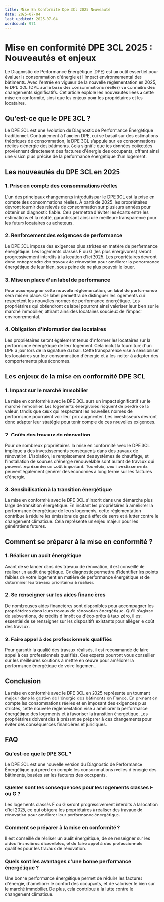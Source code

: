 ```yaml
---
title: Mise En Conformité Dpe 3Cl 2025 Nouveauté
date: 2025-07-04
last_updated: 2025-07-04
wordcount: 971
---
```


# Mise en conformité DPE 3CL 2025 : Nouveautés et enjeux

Le Diagnostic de Performance Énergétique (DPE) est un outil essentiel pour évaluer la consommation d'énergie et l'impact environnemental des bâtiments. Avec l'entrée en vigueur de la nouvelle réglementation en 2025, le DPE 3CL (DPE sur la base des consommations réelles) va connaître des changements significatifs. Cet article explore les nouveautés liées à cette mise en conformité, ainsi que les enjeux pour les propriétaires et les locataires.

## Qu'est-ce que le DPE 3CL ?

Le DPE 3CL est une évolution du Diagnostic de Performance Énergétique traditionnel. Contrairement à l'ancien DPE, qui se basait sur des estimations théoriques de consommation, le DPE 3CL s'appuie sur les consommations réelles d'énergie des bâtiments. Cela signifie que les données collectées proviennent directement des factures d'énergie des occupants, offrant ainsi une vision plus précise de la performance énergétique d'un logement.

## Les nouveautés du DPE 3CL en 2025

### 1. Prise en compte des consommations réelles

L'un des principaux changements introduits par le DPE 3CL est la prise en compte des consommations réelles. À partir de 2025, les propriétaires devront fournir des relevés de consommation sur plusieurs années pour obtenir un diagnostic fiable. Cela permettra d'éviter les écarts entre les estimations et la réalité, garantissant ainsi une meilleure transparence pour les futurs locataires ou acheteurs.

### 2. Renforcement des exigences de performance

Le DPE 3CL impose des exigences plus strictes en matière de performance énergétique. Les logements classés F ou G (les plus énergivores) seront progressivement interdits à la location d'ici 2025. Les propriétaires devront donc entreprendre des travaux de rénovation pour améliorer la performance énergétique de leur bien, sous peine de ne plus pouvoir le louer.

### 3. Mise en place d'un label de performance

Pour accompagner cette nouvelle réglementation, un label de performance sera mis en place. Ce label permettra de distinguer les logements qui respectent les nouvelles normes de performance énergétique. Les propriétaires qui obtiendront ce label pourront ainsi valoriser leur bien sur le marché immobilier, attirant ainsi des locataires soucieux de l'impact environnemental.

### 4. Obligation d'information des locataires

Les propriétaires seront également tenus d'informer les locataires sur la performance énergétique de leur logement. Cela inclut la fourniture d'un DPE à jour lors de la signature du bail. Cette transparence vise à sensibiliser les locataires sur leur consommation d'énergie et à les inciter à adopter des comportements plus économes.

## Les enjeux de la mise en conformité DPE 3CL

### 1. Impact sur le marché immobilier

La mise en conformité avec le DPE 3CL aura un impact significatif sur le marché immobilier. Les logements énergivores risquent de perdre de la valeur, tandis que ceux qui respectent les nouvelles normes de performance pourraient voir leur prix augmenter. Les investisseurs devront donc adapter leur stratégie pour tenir compte de ces nouvelles exigences.

### 2. Coûts des travaux de rénovation

Pour de nombreux propriétaires, la mise en conformité avec le DPE 3CL impliquera des investissements conséquents dans des travaux de rénovation. L'isolation, le remplacement des systèmes de chauffage, et l'installation de sources d'énergie renouvelable sont autant de travaux qui peuvent représenter un coût important. Toutefois, ces investissements peuvent également générer des économies à long terme sur les factures d'énergie.

### 3. Sensibilisation à la transition énergétique

La mise en conformité avec le DPE 3CL s'inscrit dans une démarche plus large de transition énergétique. En incitant les propriétaires à améliorer la performance énergétique de leurs logements, cette réglementation contribue à réduire les émissions de gaz à effet de serre et à lutter contre le changement climatique. Cela représente un enjeu majeur pour les générations futures.

## Comment se préparer à la mise en conformité ?

### 1. Réaliser un audit énergétique

Avant de se lancer dans des travaux de rénovation, il est conseillé de réaliser un audit énergétique. Ce diagnostic permettra d'identifier les points faibles de votre logement en matière de performance énergétique et de déterminer les travaux prioritaires à réaliser.

### 2. Se renseigner sur les aides financières

De nombreuses aides financières sont disponibles pour accompagner les propriétaires dans leurs travaux de rénovation énergétique. Qu'il s'agisse de subventions, de crédits d'impôt ou d'éco-prêts à taux zéro, il est essentiel de se renseigner sur les dispositifs existants pour alléger le coût des travaux.

### 3. Faire appel à des professionnels qualifiés

Pour garantir la qualité des travaux réalisés, il est recommandé de faire appel à des professionnels qualifiés. Ces experts pourront vous conseiller sur les meilleures solutions à mettre en œuvre pour améliorer la performance énergétique de votre logement.

## Conclusion

La mise en conformité avec le DPE 3CL en 2025 représente un tournant majeur dans la gestion de l'énergie des bâtiments en France. En prenant en compte les consommations réelles et en imposant des exigences plus strictes, cette nouvelle réglementation vise à améliorer la performance énergétique des logements et à favoriser la transition énergétique. Les propriétaires doivent dès à présent se préparer à ces changements pour éviter des conséquences financières et juridiques.

## FAQ

### Qu'est-ce que le DPE 3CL ?

Le DPE 3CL est une nouvelle version du Diagnostic de Performance Énergétique qui prend en compte les consommations réelles d'énergie des bâtiments, basées sur les factures des occupants.

### Quelles sont les conséquences pour les logements classés F ou G ?

Les logements classés F ou G seront progressivement interdits à la location d'ici 2025, ce qui obligera les propriétaires à réaliser des travaux de rénovation pour améliorer leur performance énergétique.

### Comment se préparer à la mise en conformité ?

Il est conseillé de réaliser un audit énergétique, de se renseigner sur les aides financières disponibles, et de faire appel à des professionnels qualifiés pour les travaux de rénovation.

### Quels sont les avantages d'une bonne performance énergétique ?

Une bonne performance énergétique permet de réduire les factures d'énergie, d'améliorer le confort des occupants, et de valoriser le bien sur le marché immobilier. De plus, cela contribue à la lutte contre le changement climatique.